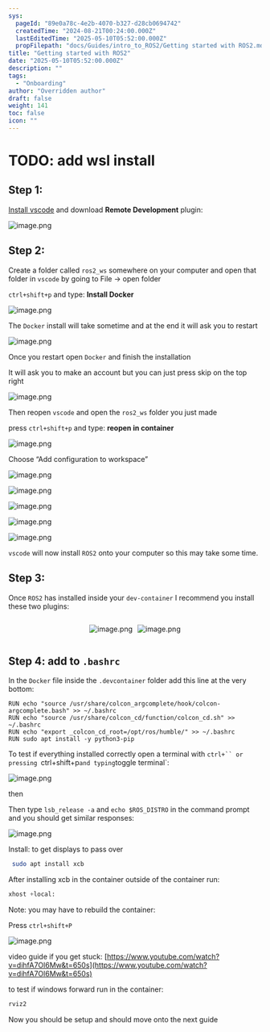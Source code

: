 ```yaml
---
sys:
  pageId: "89e0a78c-4e2b-4070-b327-d28cb0694742"
  createdTime: "2024-08-21T00:24:00.000Z"
  lastEditedTime: "2025-05-10T05:52:00.000Z"
  propFilepath: "docs/Guides/intro_to_ROS2/Getting started with ROS2.md"
title: "Getting started with ROS2"
date: "2025-05-10T05:52:00.000Z"
description: ""
tags:
  - "Onboarding"
author: "Overridden author"
draft: false
weight: 141
toc: false
icon: ""
---
```


# TODO: add wsl install

## Step 1:

[Install vscode](https://code.visualstudio.com/download) and download **Remote Development** plugin:

![image.png](https://prod-files-secure.s3.us-west-2.amazonaws.com/d518164a-d88e-44d1-a4ee-3adb3bd8bce0/efb52993-1881-4a40-b95e-6f020334f022/image.png?X-Amz-Algorithm=AWS4-HMAC-SHA256&X-Amz-Content-Sha256=UNSIGNED-PAYLOAD&X-Amz-Credential=ASIAZI2LB466ZU6KW2BG%2F20250706%2Fus-west-2%2Fs3%2Faws4_request&X-Amz-Date=20250706T100846Z&X-Amz-Expires=3600&X-Amz-Security-Token=IQoJb3JpZ2luX2VjEE4aCXVzLXdlc3QtMiJHMEUCIH30o9lwxUd%2B6DaLd0AmnZs6t0qUuWWFlM5NvoFgzl2zAiEArMuxgQPviLfT0pP2Wwc0tzPGMfx1%2BkJJsKm23CdM5Rwq%2FwMIVxAAGgw2Mzc0MjMxODM4MDUiDN9y1erbLoKcvIRZ3CrcA8wNopvwZ1y%2BgS3%2B%2BRak6A2KkOPQsertSG%2BXir7kuhuu6wn4ey%2FgpJIyYC9GNlqJS55c75JtCaMx91cXXa8C4w%2FBLn24txIF9WsuPzs%2FP43XRa8t8nTewSWkv4sL4EJ7xhH84GSW1K%2BzUnxopQAaXOFN%2BRPUgrGvYKs%2BWx5Ub3qfFi0RvTBZtYDjTaBitT9nlzJBZ28ngUIlvt84lxnizFzNFWUttgmuF9Qpzh8cd7dCdz%2F5u4pZX8X50qJX%2FpIBIMjIKHRHOGGnjkCUka3Aux%2B%2BZybKYWsmtAXOg91wwIQFVcq1cAYT7DKBE5aeDvJQqwRAwGIULDZekS9umgVeLg8JyktsffxaP9QL%2BiXJIl%2FtqKa0fSRxhW9cGXq7WS1u42evznGjGFA3PSXFUrq1bfHaK1qFtK%2BsSPM4MCX6y4l2mm6zRmbJF8C%2FDvb9R3UoFe1BaqFRKBfcgfotLwEw4OZ6nFKFJfo6nVt%2FwD6MA9ja8qt%2Fcn3RvD2HwNCCinqj2PAyHM6Kr0K0sdDISUaZzUgTdl2qnfHDNUlurRUCQuDQwhAPonM%2B%2F2325egRtqRX0iAuCtLUZy%2FojvQ4FCP2qA%2FuQKIh5Udj36JozrSPe%2BcTV8fJvMcmFmliwqXMMLanqMMGOqUBzRYN%2Bsbj5Y%2FflidTufSuNyOEHpT1EkcwUcDcWh%2FdO6CKoqiIwJbgreuhUG6%2Fn2dd8cZ8vN9JipRYsaWv3oBcVHmIRwF0C3YtGAGMBITKalw63VivETVTQthMtfmaPD8X298nXL5K6rjdGPoenXQDD3BNZSR3PM3U131H4Z9%2FHUdkqVbfBrflBxkUi%2BP84OI%2B8EP0Oc5HiGoimiARhAKTG9XTPc%2BW&X-Amz-Signature=58f0abd9eb5ed09fbe8593b71c3f98f3202b1a83ab6bb5623454d42b6398466f&X-Amz-SignedHeaders=host&x-amz-checksum-mode=ENABLED&x-id=GetObject)

## Step 2:

Create a folder called `ros2_ws` somewhere on your computer and open that folder in `vscode` by going to File → open folder 

`ctrl+shift+p` and type: **Install Docker**

![image.png](https://prod-files-secure.s3.us-west-2.amazonaws.com/d518164a-d88e-44d1-a4ee-3adb3bd8bce0/2269dc0e-1cd5-47ff-bceb-c04ad9b2eab0/image.png?X-Amz-Algorithm=AWS4-HMAC-SHA256&X-Amz-Content-Sha256=UNSIGNED-PAYLOAD&X-Amz-Credential=ASIAZI2LB466ZU6KW2BG%2F20250706%2Fus-west-2%2Fs3%2Faws4_request&X-Amz-Date=20250706T100846Z&X-Amz-Expires=3600&X-Amz-Security-Token=IQoJb3JpZ2luX2VjEE4aCXVzLXdlc3QtMiJHMEUCIH30o9lwxUd%2B6DaLd0AmnZs6t0qUuWWFlM5NvoFgzl2zAiEArMuxgQPviLfT0pP2Wwc0tzPGMfx1%2BkJJsKm23CdM5Rwq%2FwMIVxAAGgw2Mzc0MjMxODM4MDUiDN9y1erbLoKcvIRZ3CrcA8wNopvwZ1y%2BgS3%2B%2BRak6A2KkOPQsertSG%2BXir7kuhuu6wn4ey%2FgpJIyYC9GNlqJS55c75JtCaMx91cXXa8C4w%2FBLn24txIF9WsuPzs%2FP43XRa8t8nTewSWkv4sL4EJ7xhH84GSW1K%2BzUnxopQAaXOFN%2BRPUgrGvYKs%2BWx5Ub3qfFi0RvTBZtYDjTaBitT9nlzJBZ28ngUIlvt84lxnizFzNFWUttgmuF9Qpzh8cd7dCdz%2F5u4pZX8X50qJX%2FpIBIMjIKHRHOGGnjkCUka3Aux%2B%2BZybKYWsmtAXOg91wwIQFVcq1cAYT7DKBE5aeDvJQqwRAwGIULDZekS9umgVeLg8JyktsffxaP9QL%2BiXJIl%2FtqKa0fSRxhW9cGXq7WS1u42evznGjGFA3PSXFUrq1bfHaK1qFtK%2BsSPM4MCX6y4l2mm6zRmbJF8C%2FDvb9R3UoFe1BaqFRKBfcgfotLwEw4OZ6nFKFJfo6nVt%2FwD6MA9ja8qt%2Fcn3RvD2HwNCCinqj2PAyHM6Kr0K0sdDISUaZzUgTdl2qnfHDNUlurRUCQuDQwhAPonM%2B%2F2325egRtqRX0iAuCtLUZy%2FojvQ4FCP2qA%2FuQKIh5Udj36JozrSPe%2BcTV8fJvMcmFmliwqXMMLanqMMGOqUBzRYN%2Bsbj5Y%2FflidTufSuNyOEHpT1EkcwUcDcWh%2FdO6CKoqiIwJbgreuhUG6%2Fn2dd8cZ8vN9JipRYsaWv3oBcVHmIRwF0C3YtGAGMBITKalw63VivETVTQthMtfmaPD8X298nXL5K6rjdGPoenXQDD3BNZSR3PM3U131H4Z9%2FHUdkqVbfBrflBxkUi%2BP84OI%2B8EP0Oc5HiGoimiARhAKTG9XTPc%2BW&X-Amz-Signature=a2d7b0f1d644219ede5463aa1d3192b8f848ca145634cc930fc697c1c98b2126&X-Amz-SignedHeaders=host&x-amz-checksum-mode=ENABLED&x-id=GetObject)

The `Docker` install will take sometime and at the end it will ask you to restart

![image.png](https://prod-files-secure.s3.us-west-2.amazonaws.com/d518164a-d88e-44d1-a4ee-3adb3bd8bce0/ed233f78-be33-4b1f-b89c-9c346c0e961e/image.png?X-Amz-Algorithm=AWS4-HMAC-SHA256&X-Amz-Content-Sha256=UNSIGNED-PAYLOAD&X-Amz-Credential=ASIAZI2LB466ZU6KW2BG%2F20250706%2Fus-west-2%2Fs3%2Faws4_request&X-Amz-Date=20250706T100846Z&X-Amz-Expires=3600&X-Amz-Security-Token=IQoJb3JpZ2luX2VjEE4aCXVzLXdlc3QtMiJHMEUCIH30o9lwxUd%2B6DaLd0AmnZs6t0qUuWWFlM5NvoFgzl2zAiEArMuxgQPviLfT0pP2Wwc0tzPGMfx1%2BkJJsKm23CdM5Rwq%2FwMIVxAAGgw2Mzc0MjMxODM4MDUiDN9y1erbLoKcvIRZ3CrcA8wNopvwZ1y%2BgS3%2B%2BRak6A2KkOPQsertSG%2BXir7kuhuu6wn4ey%2FgpJIyYC9GNlqJS55c75JtCaMx91cXXa8C4w%2FBLn24txIF9WsuPzs%2FP43XRa8t8nTewSWkv4sL4EJ7xhH84GSW1K%2BzUnxopQAaXOFN%2BRPUgrGvYKs%2BWx5Ub3qfFi0RvTBZtYDjTaBitT9nlzJBZ28ngUIlvt84lxnizFzNFWUttgmuF9Qpzh8cd7dCdz%2F5u4pZX8X50qJX%2FpIBIMjIKHRHOGGnjkCUka3Aux%2B%2BZybKYWsmtAXOg91wwIQFVcq1cAYT7DKBE5aeDvJQqwRAwGIULDZekS9umgVeLg8JyktsffxaP9QL%2BiXJIl%2FtqKa0fSRxhW9cGXq7WS1u42evznGjGFA3PSXFUrq1bfHaK1qFtK%2BsSPM4MCX6y4l2mm6zRmbJF8C%2FDvb9R3UoFe1BaqFRKBfcgfotLwEw4OZ6nFKFJfo6nVt%2FwD6MA9ja8qt%2Fcn3RvD2HwNCCinqj2PAyHM6Kr0K0sdDISUaZzUgTdl2qnfHDNUlurRUCQuDQwhAPonM%2B%2F2325egRtqRX0iAuCtLUZy%2FojvQ4FCP2qA%2FuQKIh5Udj36JozrSPe%2BcTV8fJvMcmFmliwqXMMLanqMMGOqUBzRYN%2Bsbj5Y%2FflidTufSuNyOEHpT1EkcwUcDcWh%2FdO6CKoqiIwJbgreuhUG6%2Fn2dd8cZ8vN9JipRYsaWv3oBcVHmIRwF0C3YtGAGMBITKalw63VivETVTQthMtfmaPD8X298nXL5K6rjdGPoenXQDD3BNZSR3PM3U131H4Z9%2FHUdkqVbfBrflBxkUi%2BP84OI%2B8EP0Oc5HiGoimiARhAKTG9XTPc%2BW&X-Amz-Signature=54474d21af220dacbcd756e9ad20c0c985e4a4ce3051776dea4e4f0f0c983fe7&X-Amz-SignedHeaders=host&x-amz-checksum-mode=ENABLED&x-id=GetObject)

Once you restart open `Docker` and finish the installation

It will ask you to make an account but you can just press skip on the top right

![image.png](https://prod-files-secure.s3.us-west-2.amazonaws.com/d518164a-d88e-44d1-a4ee-3adb3bd8bce0/21010ad9-1659-4fd9-9f59-9932a09b2a3d/image.png?X-Amz-Algorithm=AWS4-HMAC-SHA256&X-Amz-Content-Sha256=UNSIGNED-PAYLOAD&X-Amz-Credential=ASIAZI2LB466ZU6KW2BG%2F20250706%2Fus-west-2%2Fs3%2Faws4_request&X-Amz-Date=20250706T100846Z&X-Amz-Expires=3600&X-Amz-Security-Token=IQoJb3JpZ2luX2VjEE4aCXVzLXdlc3QtMiJHMEUCIH30o9lwxUd%2B6DaLd0AmnZs6t0qUuWWFlM5NvoFgzl2zAiEArMuxgQPviLfT0pP2Wwc0tzPGMfx1%2BkJJsKm23CdM5Rwq%2FwMIVxAAGgw2Mzc0MjMxODM4MDUiDN9y1erbLoKcvIRZ3CrcA8wNopvwZ1y%2BgS3%2B%2BRak6A2KkOPQsertSG%2BXir7kuhuu6wn4ey%2FgpJIyYC9GNlqJS55c75JtCaMx91cXXa8C4w%2FBLn24txIF9WsuPzs%2FP43XRa8t8nTewSWkv4sL4EJ7xhH84GSW1K%2BzUnxopQAaXOFN%2BRPUgrGvYKs%2BWx5Ub3qfFi0RvTBZtYDjTaBitT9nlzJBZ28ngUIlvt84lxnizFzNFWUttgmuF9Qpzh8cd7dCdz%2F5u4pZX8X50qJX%2FpIBIMjIKHRHOGGnjkCUka3Aux%2B%2BZybKYWsmtAXOg91wwIQFVcq1cAYT7DKBE5aeDvJQqwRAwGIULDZekS9umgVeLg8JyktsffxaP9QL%2BiXJIl%2FtqKa0fSRxhW9cGXq7WS1u42evznGjGFA3PSXFUrq1bfHaK1qFtK%2BsSPM4MCX6y4l2mm6zRmbJF8C%2FDvb9R3UoFe1BaqFRKBfcgfotLwEw4OZ6nFKFJfo6nVt%2FwD6MA9ja8qt%2Fcn3RvD2HwNCCinqj2PAyHM6Kr0K0sdDISUaZzUgTdl2qnfHDNUlurRUCQuDQwhAPonM%2B%2F2325egRtqRX0iAuCtLUZy%2FojvQ4FCP2qA%2FuQKIh5Udj36JozrSPe%2BcTV8fJvMcmFmliwqXMMLanqMMGOqUBzRYN%2Bsbj5Y%2FflidTufSuNyOEHpT1EkcwUcDcWh%2FdO6CKoqiIwJbgreuhUG6%2Fn2dd8cZ8vN9JipRYsaWv3oBcVHmIRwF0C3YtGAGMBITKalw63VivETVTQthMtfmaPD8X298nXL5K6rjdGPoenXQDD3BNZSR3PM3U131H4Z9%2FHUdkqVbfBrflBxkUi%2BP84OI%2B8EP0Oc5HiGoimiARhAKTG9XTPc%2BW&X-Amz-Signature=d04d2a82736cc77828fca752cfee87a4c197b49e4464a14a721be48dec793fc9&X-Amz-SignedHeaders=host&x-amz-checksum-mode=ENABLED&x-id=GetObject)

Then reopen `vscode` and open the `ros2_ws` folder you just made

press `ctrl+shift+p` and type: **reopen in container**

![image.png](https://prod-files-secure.s3.us-west-2.amazonaws.com/d518164a-d88e-44d1-a4ee-3adb3bd8bce0/4e93b8c2-41ad-488c-8095-c74205196118/image.png?X-Amz-Algorithm=AWS4-HMAC-SHA256&X-Amz-Content-Sha256=UNSIGNED-PAYLOAD&X-Amz-Credential=ASIAZI2LB466ZU6KW2BG%2F20250706%2Fus-west-2%2Fs3%2Faws4_request&X-Amz-Date=20250706T100846Z&X-Amz-Expires=3600&X-Amz-Security-Token=IQoJb3JpZ2luX2VjEE4aCXVzLXdlc3QtMiJHMEUCIH30o9lwxUd%2B6DaLd0AmnZs6t0qUuWWFlM5NvoFgzl2zAiEArMuxgQPviLfT0pP2Wwc0tzPGMfx1%2BkJJsKm23CdM5Rwq%2FwMIVxAAGgw2Mzc0MjMxODM4MDUiDN9y1erbLoKcvIRZ3CrcA8wNopvwZ1y%2BgS3%2B%2BRak6A2KkOPQsertSG%2BXir7kuhuu6wn4ey%2FgpJIyYC9GNlqJS55c75JtCaMx91cXXa8C4w%2FBLn24txIF9WsuPzs%2FP43XRa8t8nTewSWkv4sL4EJ7xhH84GSW1K%2BzUnxopQAaXOFN%2BRPUgrGvYKs%2BWx5Ub3qfFi0RvTBZtYDjTaBitT9nlzJBZ28ngUIlvt84lxnizFzNFWUttgmuF9Qpzh8cd7dCdz%2F5u4pZX8X50qJX%2FpIBIMjIKHRHOGGnjkCUka3Aux%2B%2BZybKYWsmtAXOg91wwIQFVcq1cAYT7DKBE5aeDvJQqwRAwGIULDZekS9umgVeLg8JyktsffxaP9QL%2BiXJIl%2FtqKa0fSRxhW9cGXq7WS1u42evznGjGFA3PSXFUrq1bfHaK1qFtK%2BsSPM4MCX6y4l2mm6zRmbJF8C%2FDvb9R3UoFe1BaqFRKBfcgfotLwEw4OZ6nFKFJfo6nVt%2FwD6MA9ja8qt%2Fcn3RvD2HwNCCinqj2PAyHM6Kr0K0sdDISUaZzUgTdl2qnfHDNUlurRUCQuDQwhAPonM%2B%2F2325egRtqRX0iAuCtLUZy%2FojvQ4FCP2qA%2FuQKIh5Udj36JozrSPe%2BcTV8fJvMcmFmliwqXMMLanqMMGOqUBzRYN%2Bsbj5Y%2FflidTufSuNyOEHpT1EkcwUcDcWh%2FdO6CKoqiIwJbgreuhUG6%2Fn2dd8cZ8vN9JipRYsaWv3oBcVHmIRwF0C3YtGAGMBITKalw63VivETVTQthMtfmaPD8X298nXL5K6rjdGPoenXQDD3BNZSR3PM3U131H4Z9%2FHUdkqVbfBrflBxkUi%2BP84OI%2B8EP0Oc5HiGoimiARhAKTG9XTPc%2BW&X-Amz-Signature=b55079d17fadeef6ac246cdaad0a70c5f691235484b5fe737f37edf34102e6c0&X-Amz-SignedHeaders=host&x-amz-checksum-mode=ENABLED&x-id=GetObject)

Choose “Add configuration to workspace”

![image.png](https://prod-files-secure.s3.us-west-2.amazonaws.com/d518164a-d88e-44d1-a4ee-3adb3bd8bce0/9560b282-5060-4989-ba37-97e7b2c22476/image.png?X-Amz-Algorithm=AWS4-HMAC-SHA256&X-Amz-Content-Sha256=UNSIGNED-PAYLOAD&X-Amz-Credential=ASIAZI2LB466ZU6KW2BG%2F20250706%2Fus-west-2%2Fs3%2Faws4_request&X-Amz-Date=20250706T100846Z&X-Amz-Expires=3600&X-Amz-Security-Token=IQoJb3JpZ2luX2VjEE4aCXVzLXdlc3QtMiJHMEUCIH30o9lwxUd%2B6DaLd0AmnZs6t0qUuWWFlM5NvoFgzl2zAiEArMuxgQPviLfT0pP2Wwc0tzPGMfx1%2BkJJsKm23CdM5Rwq%2FwMIVxAAGgw2Mzc0MjMxODM4MDUiDN9y1erbLoKcvIRZ3CrcA8wNopvwZ1y%2BgS3%2B%2BRak6A2KkOPQsertSG%2BXir7kuhuu6wn4ey%2FgpJIyYC9GNlqJS55c75JtCaMx91cXXa8C4w%2FBLn24txIF9WsuPzs%2FP43XRa8t8nTewSWkv4sL4EJ7xhH84GSW1K%2BzUnxopQAaXOFN%2BRPUgrGvYKs%2BWx5Ub3qfFi0RvTBZtYDjTaBitT9nlzJBZ28ngUIlvt84lxnizFzNFWUttgmuF9Qpzh8cd7dCdz%2F5u4pZX8X50qJX%2FpIBIMjIKHRHOGGnjkCUka3Aux%2B%2BZybKYWsmtAXOg91wwIQFVcq1cAYT7DKBE5aeDvJQqwRAwGIULDZekS9umgVeLg8JyktsffxaP9QL%2BiXJIl%2FtqKa0fSRxhW9cGXq7WS1u42evznGjGFA3PSXFUrq1bfHaK1qFtK%2BsSPM4MCX6y4l2mm6zRmbJF8C%2FDvb9R3UoFe1BaqFRKBfcgfotLwEw4OZ6nFKFJfo6nVt%2FwD6MA9ja8qt%2Fcn3RvD2HwNCCinqj2PAyHM6Kr0K0sdDISUaZzUgTdl2qnfHDNUlurRUCQuDQwhAPonM%2B%2F2325egRtqRX0iAuCtLUZy%2FojvQ4FCP2qA%2FuQKIh5Udj36JozrSPe%2BcTV8fJvMcmFmliwqXMMLanqMMGOqUBzRYN%2Bsbj5Y%2FflidTufSuNyOEHpT1EkcwUcDcWh%2FdO6CKoqiIwJbgreuhUG6%2Fn2dd8cZ8vN9JipRYsaWv3oBcVHmIRwF0C3YtGAGMBITKalw63VivETVTQthMtfmaPD8X298nXL5K6rjdGPoenXQDD3BNZSR3PM3U131H4Z9%2FHUdkqVbfBrflBxkUi%2BP84OI%2B8EP0Oc5HiGoimiARhAKTG9XTPc%2BW&X-Amz-Signature=ff37c6b6f7e6e559a2a33c22733ad3a2cab05c469a8e4fc0156ac726b01bdf1a&X-Amz-SignedHeaders=host&x-amz-checksum-mode=ENABLED&x-id=GetObject)

![image.png](https://prod-files-secure.s3.us-west-2.amazonaws.com/d518164a-d88e-44d1-a4ee-3adb3bd8bce0/2ee63f81-886b-48e8-a553-dc6e5eac99e4/image.png?X-Amz-Algorithm=AWS4-HMAC-SHA256&X-Amz-Content-Sha256=UNSIGNED-PAYLOAD&X-Amz-Credential=ASIAZI2LB466ZU6KW2BG%2F20250706%2Fus-west-2%2Fs3%2Faws4_request&X-Amz-Date=20250706T100846Z&X-Amz-Expires=3600&X-Amz-Security-Token=IQoJb3JpZ2luX2VjEE4aCXVzLXdlc3QtMiJHMEUCIH30o9lwxUd%2B6DaLd0AmnZs6t0qUuWWFlM5NvoFgzl2zAiEArMuxgQPviLfT0pP2Wwc0tzPGMfx1%2BkJJsKm23CdM5Rwq%2FwMIVxAAGgw2Mzc0MjMxODM4MDUiDN9y1erbLoKcvIRZ3CrcA8wNopvwZ1y%2BgS3%2B%2BRak6A2KkOPQsertSG%2BXir7kuhuu6wn4ey%2FgpJIyYC9GNlqJS55c75JtCaMx91cXXa8C4w%2FBLn24txIF9WsuPzs%2FP43XRa8t8nTewSWkv4sL4EJ7xhH84GSW1K%2BzUnxopQAaXOFN%2BRPUgrGvYKs%2BWx5Ub3qfFi0RvTBZtYDjTaBitT9nlzJBZ28ngUIlvt84lxnizFzNFWUttgmuF9Qpzh8cd7dCdz%2F5u4pZX8X50qJX%2FpIBIMjIKHRHOGGnjkCUka3Aux%2B%2BZybKYWsmtAXOg91wwIQFVcq1cAYT7DKBE5aeDvJQqwRAwGIULDZekS9umgVeLg8JyktsffxaP9QL%2BiXJIl%2FtqKa0fSRxhW9cGXq7WS1u42evznGjGFA3PSXFUrq1bfHaK1qFtK%2BsSPM4MCX6y4l2mm6zRmbJF8C%2FDvb9R3UoFe1BaqFRKBfcgfotLwEw4OZ6nFKFJfo6nVt%2FwD6MA9ja8qt%2Fcn3RvD2HwNCCinqj2PAyHM6Kr0K0sdDISUaZzUgTdl2qnfHDNUlurRUCQuDQwhAPonM%2B%2F2325egRtqRX0iAuCtLUZy%2FojvQ4FCP2qA%2FuQKIh5Udj36JozrSPe%2BcTV8fJvMcmFmliwqXMMLanqMMGOqUBzRYN%2Bsbj5Y%2FflidTufSuNyOEHpT1EkcwUcDcWh%2FdO6CKoqiIwJbgreuhUG6%2Fn2dd8cZ8vN9JipRYsaWv3oBcVHmIRwF0C3YtGAGMBITKalw63VivETVTQthMtfmaPD8X298nXL5K6rjdGPoenXQDD3BNZSR3PM3U131H4Z9%2FHUdkqVbfBrflBxkUi%2BP84OI%2B8EP0Oc5HiGoimiARhAKTG9XTPc%2BW&X-Amz-Signature=98af87b299c33213d0d0c5f7adec7cabe411e81078fe11e3ab6459cda243d924&X-Amz-SignedHeaders=host&x-amz-checksum-mode=ENABLED&x-id=GetObject)

![image.png](https://prod-files-secure.s3.us-west-2.amazonaws.com/d518164a-d88e-44d1-a4ee-3adb3bd8bce0/ae1580b2-b048-407e-aed9-b584224a7a04/image.png?X-Amz-Algorithm=AWS4-HMAC-SHA256&X-Amz-Content-Sha256=UNSIGNED-PAYLOAD&X-Amz-Credential=ASIAZI2LB466ZU6KW2BG%2F20250706%2Fus-west-2%2Fs3%2Faws4_request&X-Amz-Date=20250706T100846Z&X-Amz-Expires=3600&X-Amz-Security-Token=IQoJb3JpZ2luX2VjEE4aCXVzLXdlc3QtMiJHMEUCIH30o9lwxUd%2B6DaLd0AmnZs6t0qUuWWFlM5NvoFgzl2zAiEArMuxgQPviLfT0pP2Wwc0tzPGMfx1%2BkJJsKm23CdM5Rwq%2FwMIVxAAGgw2Mzc0MjMxODM4MDUiDN9y1erbLoKcvIRZ3CrcA8wNopvwZ1y%2BgS3%2B%2BRak6A2KkOPQsertSG%2BXir7kuhuu6wn4ey%2FgpJIyYC9GNlqJS55c75JtCaMx91cXXa8C4w%2FBLn24txIF9WsuPzs%2FP43XRa8t8nTewSWkv4sL4EJ7xhH84GSW1K%2BzUnxopQAaXOFN%2BRPUgrGvYKs%2BWx5Ub3qfFi0RvTBZtYDjTaBitT9nlzJBZ28ngUIlvt84lxnizFzNFWUttgmuF9Qpzh8cd7dCdz%2F5u4pZX8X50qJX%2FpIBIMjIKHRHOGGnjkCUka3Aux%2B%2BZybKYWsmtAXOg91wwIQFVcq1cAYT7DKBE5aeDvJQqwRAwGIULDZekS9umgVeLg8JyktsffxaP9QL%2BiXJIl%2FtqKa0fSRxhW9cGXq7WS1u42evznGjGFA3PSXFUrq1bfHaK1qFtK%2BsSPM4MCX6y4l2mm6zRmbJF8C%2FDvb9R3UoFe1BaqFRKBfcgfotLwEw4OZ6nFKFJfo6nVt%2FwD6MA9ja8qt%2Fcn3RvD2HwNCCinqj2PAyHM6Kr0K0sdDISUaZzUgTdl2qnfHDNUlurRUCQuDQwhAPonM%2B%2F2325egRtqRX0iAuCtLUZy%2FojvQ4FCP2qA%2FuQKIh5Udj36JozrSPe%2BcTV8fJvMcmFmliwqXMMLanqMMGOqUBzRYN%2Bsbj5Y%2FflidTufSuNyOEHpT1EkcwUcDcWh%2FdO6CKoqiIwJbgreuhUG6%2Fn2dd8cZ8vN9JipRYsaWv3oBcVHmIRwF0C3YtGAGMBITKalw63VivETVTQthMtfmaPD8X298nXL5K6rjdGPoenXQDD3BNZSR3PM3U131H4Z9%2FHUdkqVbfBrflBxkUi%2BP84OI%2B8EP0Oc5HiGoimiARhAKTG9XTPc%2BW&X-Amz-Signature=d0f64cde4dec111f4a7542ee816b4afd4844062b587d7427a1490bb94de302f9&X-Amz-SignedHeaders=host&x-amz-checksum-mode=ENABLED&x-id=GetObject)

![image.png](https://prod-files-secure.s3.us-west-2.amazonaws.com/d518164a-d88e-44d1-a4ee-3adb3bd8bce0/53255b28-f75e-430f-b9e3-c0ac8577e42b/image.png?X-Amz-Algorithm=AWS4-HMAC-SHA256&X-Amz-Content-Sha256=UNSIGNED-PAYLOAD&X-Amz-Credential=ASIAZI2LB466ZU6KW2BG%2F20250706%2Fus-west-2%2Fs3%2Faws4_request&X-Amz-Date=20250706T100846Z&X-Amz-Expires=3600&X-Amz-Security-Token=IQoJb3JpZ2luX2VjEE4aCXVzLXdlc3QtMiJHMEUCIH30o9lwxUd%2B6DaLd0AmnZs6t0qUuWWFlM5NvoFgzl2zAiEArMuxgQPviLfT0pP2Wwc0tzPGMfx1%2BkJJsKm23CdM5Rwq%2FwMIVxAAGgw2Mzc0MjMxODM4MDUiDN9y1erbLoKcvIRZ3CrcA8wNopvwZ1y%2BgS3%2B%2BRak6A2KkOPQsertSG%2BXir7kuhuu6wn4ey%2FgpJIyYC9GNlqJS55c75JtCaMx91cXXa8C4w%2FBLn24txIF9WsuPzs%2FP43XRa8t8nTewSWkv4sL4EJ7xhH84GSW1K%2BzUnxopQAaXOFN%2BRPUgrGvYKs%2BWx5Ub3qfFi0RvTBZtYDjTaBitT9nlzJBZ28ngUIlvt84lxnizFzNFWUttgmuF9Qpzh8cd7dCdz%2F5u4pZX8X50qJX%2FpIBIMjIKHRHOGGnjkCUka3Aux%2B%2BZybKYWsmtAXOg91wwIQFVcq1cAYT7DKBE5aeDvJQqwRAwGIULDZekS9umgVeLg8JyktsffxaP9QL%2BiXJIl%2FtqKa0fSRxhW9cGXq7WS1u42evznGjGFA3PSXFUrq1bfHaK1qFtK%2BsSPM4MCX6y4l2mm6zRmbJF8C%2FDvb9R3UoFe1BaqFRKBfcgfotLwEw4OZ6nFKFJfo6nVt%2FwD6MA9ja8qt%2Fcn3RvD2HwNCCinqj2PAyHM6Kr0K0sdDISUaZzUgTdl2qnfHDNUlurRUCQuDQwhAPonM%2B%2F2325egRtqRX0iAuCtLUZy%2FojvQ4FCP2qA%2FuQKIh5Udj36JozrSPe%2BcTV8fJvMcmFmliwqXMMLanqMMGOqUBzRYN%2Bsbj5Y%2FflidTufSuNyOEHpT1EkcwUcDcWh%2FdO6CKoqiIwJbgreuhUG6%2Fn2dd8cZ8vN9JipRYsaWv3oBcVHmIRwF0C3YtGAGMBITKalw63VivETVTQthMtfmaPD8X298nXL5K6rjdGPoenXQDD3BNZSR3PM3U131H4Z9%2FHUdkqVbfBrflBxkUi%2BP84OI%2B8EP0Oc5HiGoimiARhAKTG9XTPc%2BW&X-Amz-Signature=3b98999d911d15d5e62788692dd15311239c9d28bcc0797c1c41a6b14c5d8396&X-Amz-SignedHeaders=host&x-amz-checksum-mode=ENABLED&x-id=GetObject)

![image.png](https://prod-files-secure.s3.us-west-2.amazonaws.com/d518164a-d88e-44d1-a4ee-3adb3bd8bce0/7c562767-5af9-4ffb-97d1-327bcdf4ee00/image.png?X-Amz-Algorithm=AWS4-HMAC-SHA256&X-Amz-Content-Sha256=UNSIGNED-PAYLOAD&X-Amz-Credential=ASIAZI2LB466ZU6KW2BG%2F20250706%2Fus-west-2%2Fs3%2Faws4_request&X-Amz-Date=20250706T100846Z&X-Amz-Expires=3600&X-Amz-Security-Token=IQoJb3JpZ2luX2VjEE4aCXVzLXdlc3QtMiJHMEUCIH30o9lwxUd%2B6DaLd0AmnZs6t0qUuWWFlM5NvoFgzl2zAiEArMuxgQPviLfT0pP2Wwc0tzPGMfx1%2BkJJsKm23CdM5Rwq%2FwMIVxAAGgw2Mzc0MjMxODM4MDUiDN9y1erbLoKcvIRZ3CrcA8wNopvwZ1y%2BgS3%2B%2BRak6A2KkOPQsertSG%2BXir7kuhuu6wn4ey%2FgpJIyYC9GNlqJS55c75JtCaMx91cXXa8C4w%2FBLn24txIF9WsuPzs%2FP43XRa8t8nTewSWkv4sL4EJ7xhH84GSW1K%2BzUnxopQAaXOFN%2BRPUgrGvYKs%2BWx5Ub3qfFi0RvTBZtYDjTaBitT9nlzJBZ28ngUIlvt84lxnizFzNFWUttgmuF9Qpzh8cd7dCdz%2F5u4pZX8X50qJX%2FpIBIMjIKHRHOGGnjkCUka3Aux%2B%2BZybKYWsmtAXOg91wwIQFVcq1cAYT7DKBE5aeDvJQqwRAwGIULDZekS9umgVeLg8JyktsffxaP9QL%2BiXJIl%2FtqKa0fSRxhW9cGXq7WS1u42evznGjGFA3PSXFUrq1bfHaK1qFtK%2BsSPM4MCX6y4l2mm6zRmbJF8C%2FDvb9R3UoFe1BaqFRKBfcgfotLwEw4OZ6nFKFJfo6nVt%2FwD6MA9ja8qt%2Fcn3RvD2HwNCCinqj2PAyHM6Kr0K0sdDISUaZzUgTdl2qnfHDNUlurRUCQuDQwhAPonM%2B%2F2325egRtqRX0iAuCtLUZy%2FojvQ4FCP2qA%2FuQKIh5Udj36JozrSPe%2BcTV8fJvMcmFmliwqXMMLanqMMGOqUBzRYN%2Bsbj5Y%2FflidTufSuNyOEHpT1EkcwUcDcWh%2FdO6CKoqiIwJbgreuhUG6%2Fn2dd8cZ8vN9JipRYsaWv3oBcVHmIRwF0C3YtGAGMBITKalw63VivETVTQthMtfmaPD8X298nXL5K6rjdGPoenXQDD3BNZSR3PM3U131H4Z9%2FHUdkqVbfBrflBxkUi%2BP84OI%2B8EP0Oc5HiGoimiARhAKTG9XTPc%2BW&X-Amz-Signature=7ef6f131d7cb85974e22bc4600cb7a5c7db3defa5cf4cb1df01d242830fc5c91&X-Amz-SignedHeaders=host&x-amz-checksum-mode=ENABLED&x-id=GetObject)

`vscode` will now install `ROS2` onto your computer so this may take some time.

## Step 3:

Once `ROS2` has installed inside your `dev-container` I recommend you install these two plugins:

<div style="display: flex;flex-direction: row; column-gap:10px; max-width: 630px;justify-content: center;">
<div>

![image.png](https://prod-files-secure.s3.us-west-2.amazonaws.com/d518164a-d88e-44d1-a4ee-3adb3bd8bce0/3fc3d550-5a54-4ba1-ba6b-faa01cdb7369/image.png?X-Amz-Algorithm=AWS4-HMAC-SHA256&X-Amz-Content-Sha256=UNSIGNED-PAYLOAD&X-Amz-Credential=ASIAZI2LB4664JXTYGL2%2F20250706%2Fus-west-2%2Fs3%2Faws4_request&X-Amz-Date=20250706T100848Z&X-Amz-Expires=3600&X-Amz-Security-Token=IQoJb3JpZ2luX2VjEE8aCXVzLXdlc3QtMiJHMEUCIQDLMt%2F6VSue3JETX2ejl4vDwfNsztorp2sJW2Fdc8nf8gIgEtf0U8%2B6azcRzfwuID%2FsdZ9L%2BSScnRvEneHe9j7qQRIq%2FwMIWBAAGgw2Mzc0MjMxODM4MDUiDCNFNIbshf7m00TrUyrcA1FeUGROmbZlvgoflfPV214hdTc%2FTwrJN0mkTALrDLoev%2FA6FK1DSlMPh2fdOIdxsPvbltlGviYVAKRewY%2B80i4QsFrmNGBuwrNn0ZaCpdxkDFBHzGdu4mh20kwn2%2Fk3RNPPbolH6%2Bxy4feUlMeit4F5ApMq7KAGQmc4wtMHla1LqGjKlMc5MT2nVVaFCch%2FsAXADdOwOkfLO8NiQfUnLCwRkFpmOjUIfojBH4isGTXi9Y%2BhYQaljPiP2hZ0qYXPslSC6an3eBxOOXFf1J5Fbtu%2BhSGDrJph3gL5%2B%2B0y5YP6KT%2FQak4SCiOoNXCpbvHrc6Uxlo928iBxOM%2B4GNuiL160V3FKmMV7%2B3O%2FsDYcIePJlYbacERpN5x0%2Bc0MkIKRjix9rcxM5j2vZjs503M6RFGjWtb1n4gytOxnU%2B2xxSGlNlXqWtGl01zGrDEmrDRmQMeBL%2Fk%2F1r4DXhZCPMDkXKw4QIdLdaQEt7JB7JpfEl55jvQQ3NbWMqEMb4TJmkDUoYaW0mo5CzmgKRVecx0lbc7rfPjOFlpI7XKui4vpbeVfkGnjoaMjL%2BNKGl0x%2B6rbMIppfW6Oc%2B4mPMjBOzDYWwrLXQo0eo0VcKrNB1MiuUh5zEANLweJFhTSZgJaMNmvqMMGOqUBpcbUAclWoComSH2ArgCzcwua%2BdOjuVmWDKRbySIMo7FfVOXw51CH5EQbSh6H5u4Nfx7hE0113MXftZQ7jhG2m%2FnYdtVwnGY2wBgvnhViUWqXYcA8jNQEEu2MzqriLHcXvWeQXzcuV%2Buy1aJazMp2I%2FmPe%2BaOmNScRIV0vPBNaXghYm%2FVW3gwZIT4ksFdCezdOfBI4D4mis%2BGVjcEvW04kSHnP8rM&X-Amz-Signature=7f607cfcfe680d0e24acbb7636cdcbc137d1f4bc28b51f64e3139110d08bb02a&X-Amz-SignedHeaders=host&x-amz-checksum-mode=ENABLED&x-id=GetObject)

</div>
<div>

![image.png](https://prod-files-secure.s3.us-west-2.amazonaws.com/d518164a-d88e-44d1-a4ee-3adb3bd8bce0/d994cc66-13c2-4093-a5a3-f84cf4601a82/image.png?X-Amz-Algorithm=AWS4-HMAC-SHA256&X-Amz-Content-Sha256=UNSIGNED-PAYLOAD&X-Amz-Credential=ASIAZI2LB466WOB2SH32%2F20250706%2Fus-west-2%2Fs3%2Faws4_request&X-Amz-Date=20250706T100848Z&X-Amz-Expires=3600&X-Amz-Security-Token=IQoJb3JpZ2luX2VjEE4aCXVzLXdlc3QtMiJIMEYCIQDpbeLrbLBNyVsf8AxAhEMJCHU2%2B3WzA0uRrBAWl8XHnAIhAPbk68uYKmtKIlcz7xYLUz4QMuFXFFv4xaQ5ZECYdLYEKv8DCFcQABoMNjM3NDIzMTgzODA1IgyHw49cG4RB1PfkkmAq3AN9TzPQhiafZ1OPI24EUITizTQyVFVfWRgd3YDrxcSD%2BGLUyJCJj19tFsRBxWv7wWylS%2FlxR9Or3QNarO3BAt1ttmqRcI4%2FspZopPoke8cnxCLsxkTv4pEd0kRtzeVXpT7tQL0E0U99HdSnCM3olYZBkskM9FHOyqABB77L90NQ024jI2KX%2FYmgP%2B57Z0kZ55wZsRhJH6sZZRwXt4GMB4YVG39yvUoYk%2BzhzXl%2BbyJsUmwpC8STQFyjRsT8wlZwmeA4jnFp%2BeP9RrIff6NiJF5N4VRObC3zlpIoyiTz%2FpULiA%2F3jbCI1Bz0H1v3czaHhA2mEAauaRVcdpwWvwrXJZfeEloe8rHkIUN71tlrCjFE0BvR5pUey2ap3o7DbnEDmZjzbilXue8vk09b%2BgbBilLvvcHfNet2BR2yio7PH0B266k8Sb3pIBMIg4q9wU8Li0zXXZQhxOPnAv%2FroN%2BntwwWkOo%2BMwYCjBwlYULdyZ7BB%2By4uJreit4Fj2js8LABsu5D3wQfMGEJbsCKSApuKCrf4Xyda32SYG%2BDZAufXJBUAm5xo%2FPeIzxe5p7jdg%2FWP%2BHliqy%2FQQJYBPh0P1jQNCBgMh7CWZ0TG%2F82DRAu57HVL7l8VMJtyBNW%2F756izCvqajDBjqkASyR%2FWdcP6Zcx5bpz9qPcP46MJsqCTLlnEzFFx5lTu1jrchAmfoeFEHQgqiMx%2FMjwIuyzMfFX0I9GsRj5az7FG1d5bs2xCLpQm%2BsXRVxScE9sdah9Yn3ReeJch%2BtZhA804Dm%2BlAft4JMBZaBb9YpvrfHMMyvHpPOuKjBHWHKak1DN3xZxdRrmF6m9hZqvRJ71YuQn43cFhsny%2BGY4d9apjZ%2FAdqM&X-Amz-Signature=e784fe347f3db020777c21de41e6c558c3755cadd3f42a25ff040c2a4c57113a&X-Amz-SignedHeaders=host&x-amz-checksum-mode=ENABLED&x-id=GetObject)

</div>
</div>

## Step 4: add to `.bashrc`

In the `Docker` file inside the `.devcontainer` folder add this line at the very bottom: 

```docker
RUN echo "source /usr/share/colcon_argcomplete/hook/colcon-argcomplete.bash" >> ~/.bashrc
RUN echo "source /usr/share/colcon_cd/function/colcon_cd.sh" >> ~/.bashrc
RUN echo "export _colcon_cd_root=/opt/ros/humble/" >> ~/.bashrc
RUN sudo apt install -y python3-pip 
```

To test if everything installed correctly open a terminal with `ctrl+`` or pressing `ctrl+shift+p` and typing `toggle terminal`:

![image.png](https://prod-files-secure.s3.us-west-2.amazonaws.com/d518164a-d88e-44d1-a4ee-3adb3bd8bce0/6a4943d8-b04e-4c02-9a58-775f3384d1a5/image.png?X-Amz-Algorithm=AWS4-HMAC-SHA256&X-Amz-Content-Sha256=UNSIGNED-PAYLOAD&X-Amz-Credential=ASIAZI2LB466ZU6KW2BG%2F20250706%2Fus-west-2%2Fs3%2Faws4_request&X-Amz-Date=20250706T100846Z&X-Amz-Expires=3600&X-Amz-Security-Token=IQoJb3JpZ2luX2VjEE4aCXVzLXdlc3QtMiJHMEUCIH30o9lwxUd%2B6DaLd0AmnZs6t0qUuWWFlM5NvoFgzl2zAiEArMuxgQPviLfT0pP2Wwc0tzPGMfx1%2BkJJsKm23CdM5Rwq%2FwMIVxAAGgw2Mzc0MjMxODM4MDUiDN9y1erbLoKcvIRZ3CrcA8wNopvwZ1y%2BgS3%2B%2BRak6A2KkOPQsertSG%2BXir7kuhuu6wn4ey%2FgpJIyYC9GNlqJS55c75JtCaMx91cXXa8C4w%2FBLn24txIF9WsuPzs%2FP43XRa8t8nTewSWkv4sL4EJ7xhH84GSW1K%2BzUnxopQAaXOFN%2BRPUgrGvYKs%2BWx5Ub3qfFi0RvTBZtYDjTaBitT9nlzJBZ28ngUIlvt84lxnizFzNFWUttgmuF9Qpzh8cd7dCdz%2F5u4pZX8X50qJX%2FpIBIMjIKHRHOGGnjkCUka3Aux%2B%2BZybKYWsmtAXOg91wwIQFVcq1cAYT7DKBE5aeDvJQqwRAwGIULDZekS9umgVeLg8JyktsffxaP9QL%2BiXJIl%2FtqKa0fSRxhW9cGXq7WS1u42evznGjGFA3PSXFUrq1bfHaK1qFtK%2BsSPM4MCX6y4l2mm6zRmbJF8C%2FDvb9R3UoFe1BaqFRKBfcgfotLwEw4OZ6nFKFJfo6nVt%2FwD6MA9ja8qt%2Fcn3RvD2HwNCCinqj2PAyHM6Kr0K0sdDISUaZzUgTdl2qnfHDNUlurRUCQuDQwhAPonM%2B%2F2325egRtqRX0iAuCtLUZy%2FojvQ4FCP2qA%2FuQKIh5Udj36JozrSPe%2BcTV8fJvMcmFmliwqXMMLanqMMGOqUBzRYN%2Bsbj5Y%2FflidTufSuNyOEHpT1EkcwUcDcWh%2FdO6CKoqiIwJbgreuhUG6%2Fn2dd8cZ8vN9JipRYsaWv3oBcVHmIRwF0C3YtGAGMBITKalw63VivETVTQthMtfmaPD8X298nXL5K6rjdGPoenXQDD3BNZSR3PM3U131H4Z9%2FHUdkqVbfBrflBxkUi%2BP84OI%2B8EP0Oc5HiGoimiARhAKTG9XTPc%2BW&X-Amz-Signature=3cdcd24a50a599f5b798e07e3ffb8aa9db1f7c4a6538cb1f2d0286331535fbf0&X-Amz-SignedHeaders=host&x-amz-checksum-mode=ENABLED&x-id=GetObject)

then 

Then type `lsb_release -a` and `echo $ROS_DISTRO` in the command prompt and you should get similar responses:

![image.png](https://prod-files-secure.s3.us-west-2.amazonaws.com/d518164a-d88e-44d1-a4ee-3adb3bd8bce0/3e635dec-a805-4e85-8b9e-d000e5b71a4e/image.png?X-Amz-Algorithm=AWS4-HMAC-SHA256&X-Amz-Content-Sha256=UNSIGNED-PAYLOAD&X-Amz-Credential=ASIAZI2LB466ZU6KW2BG%2F20250706%2Fus-west-2%2Fs3%2Faws4_request&X-Amz-Date=20250706T100846Z&X-Amz-Expires=3600&X-Amz-Security-Token=IQoJb3JpZ2luX2VjEE4aCXVzLXdlc3QtMiJHMEUCIH30o9lwxUd%2B6DaLd0AmnZs6t0qUuWWFlM5NvoFgzl2zAiEArMuxgQPviLfT0pP2Wwc0tzPGMfx1%2BkJJsKm23CdM5Rwq%2FwMIVxAAGgw2Mzc0MjMxODM4MDUiDN9y1erbLoKcvIRZ3CrcA8wNopvwZ1y%2BgS3%2B%2BRak6A2KkOPQsertSG%2BXir7kuhuu6wn4ey%2FgpJIyYC9GNlqJS55c75JtCaMx91cXXa8C4w%2FBLn24txIF9WsuPzs%2FP43XRa8t8nTewSWkv4sL4EJ7xhH84GSW1K%2BzUnxopQAaXOFN%2BRPUgrGvYKs%2BWx5Ub3qfFi0RvTBZtYDjTaBitT9nlzJBZ28ngUIlvt84lxnizFzNFWUttgmuF9Qpzh8cd7dCdz%2F5u4pZX8X50qJX%2FpIBIMjIKHRHOGGnjkCUka3Aux%2B%2BZybKYWsmtAXOg91wwIQFVcq1cAYT7DKBE5aeDvJQqwRAwGIULDZekS9umgVeLg8JyktsffxaP9QL%2BiXJIl%2FtqKa0fSRxhW9cGXq7WS1u42evznGjGFA3PSXFUrq1bfHaK1qFtK%2BsSPM4MCX6y4l2mm6zRmbJF8C%2FDvb9R3UoFe1BaqFRKBfcgfotLwEw4OZ6nFKFJfo6nVt%2FwD6MA9ja8qt%2Fcn3RvD2HwNCCinqj2PAyHM6Kr0K0sdDISUaZzUgTdl2qnfHDNUlurRUCQuDQwhAPonM%2B%2F2325egRtqRX0iAuCtLUZy%2FojvQ4FCP2qA%2FuQKIh5Udj36JozrSPe%2BcTV8fJvMcmFmliwqXMMLanqMMGOqUBzRYN%2Bsbj5Y%2FflidTufSuNyOEHpT1EkcwUcDcWh%2FdO6CKoqiIwJbgreuhUG6%2Fn2dd8cZ8vN9JipRYsaWv3oBcVHmIRwF0C3YtGAGMBITKalw63VivETVTQthMtfmaPD8X298nXL5K6rjdGPoenXQDD3BNZSR3PM3U131H4Z9%2FHUdkqVbfBrflBxkUi%2BP84OI%2B8EP0Oc5HiGoimiARhAKTG9XTPc%2BW&X-Amz-Signature=d7cf32cd5266d4b1019de62ebe22fa86ecfc9b7f0b70d5c45c9f7009674d3a9d&X-Amz-SignedHeaders=host&x-amz-checksum-mode=ENABLED&x-id=GetObject)

Install:  to get displays to pass over

```bash
 sudo apt install xcb
```

After installing xcb in the container outside of the container run:

```python
xhost +local:
```

Note: you may have to rebuild the container:

Press `ctrl+shift+P`

![image.png](https://prod-files-secure.s3.us-west-2.amazonaws.com/d518164a-d88e-44d1-a4ee-3adb3bd8bce0/6c2be660-2618-4c38-9c26-53554f7a0b7b/image.png?X-Amz-Algorithm=AWS4-HMAC-SHA256&X-Amz-Content-Sha256=UNSIGNED-PAYLOAD&X-Amz-Credential=ASIAZI2LB466ZU6KW2BG%2F20250706%2Fus-west-2%2Fs3%2Faws4_request&X-Amz-Date=20250706T100846Z&X-Amz-Expires=3600&X-Amz-Security-Token=IQoJb3JpZ2luX2VjEE4aCXVzLXdlc3QtMiJHMEUCIH30o9lwxUd%2B6DaLd0AmnZs6t0qUuWWFlM5NvoFgzl2zAiEArMuxgQPviLfT0pP2Wwc0tzPGMfx1%2BkJJsKm23CdM5Rwq%2FwMIVxAAGgw2Mzc0MjMxODM4MDUiDN9y1erbLoKcvIRZ3CrcA8wNopvwZ1y%2BgS3%2B%2BRak6A2KkOPQsertSG%2BXir7kuhuu6wn4ey%2FgpJIyYC9GNlqJS55c75JtCaMx91cXXa8C4w%2FBLn24txIF9WsuPzs%2FP43XRa8t8nTewSWkv4sL4EJ7xhH84GSW1K%2BzUnxopQAaXOFN%2BRPUgrGvYKs%2BWx5Ub3qfFi0RvTBZtYDjTaBitT9nlzJBZ28ngUIlvt84lxnizFzNFWUttgmuF9Qpzh8cd7dCdz%2F5u4pZX8X50qJX%2FpIBIMjIKHRHOGGnjkCUka3Aux%2B%2BZybKYWsmtAXOg91wwIQFVcq1cAYT7DKBE5aeDvJQqwRAwGIULDZekS9umgVeLg8JyktsffxaP9QL%2BiXJIl%2FtqKa0fSRxhW9cGXq7WS1u42evznGjGFA3PSXFUrq1bfHaK1qFtK%2BsSPM4MCX6y4l2mm6zRmbJF8C%2FDvb9R3UoFe1BaqFRKBfcgfotLwEw4OZ6nFKFJfo6nVt%2FwD6MA9ja8qt%2Fcn3RvD2HwNCCinqj2PAyHM6Kr0K0sdDISUaZzUgTdl2qnfHDNUlurRUCQuDQwhAPonM%2B%2F2325egRtqRX0iAuCtLUZy%2FojvQ4FCP2qA%2FuQKIh5Udj36JozrSPe%2BcTV8fJvMcmFmliwqXMMLanqMMGOqUBzRYN%2Bsbj5Y%2FflidTufSuNyOEHpT1EkcwUcDcWh%2FdO6CKoqiIwJbgreuhUG6%2Fn2dd8cZ8vN9JipRYsaWv3oBcVHmIRwF0C3YtGAGMBITKalw63VivETVTQthMtfmaPD8X298nXL5K6rjdGPoenXQDD3BNZSR3PM3U131H4Z9%2FHUdkqVbfBrflBxkUi%2BP84OI%2B8EP0Oc5HiGoimiARhAKTG9XTPc%2BW&X-Amz-Signature=18ed2e23880d48c1fe3b882aa47bc65a10ddcf9caca64af25fadcf45ed13d221&X-Amz-SignedHeaders=host&x-amz-checksum-mode=ENABLED&x-id=GetObject)

video guide if you get stuck: [https://www.youtube.com/watch?v=dihfA7Ol6Mw&t=650s](https://www.youtube.com/watch?v=dihfA7Ol6Mw&t=650s)

to test if windows forward run in the container:

```bash
rviz2
```

Now you should be setup and should move onto the next guide 
